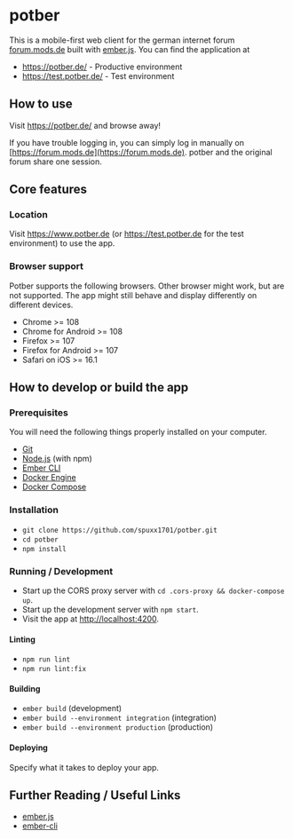 # potber

This is a mobile-first web client for the german internet forum [forum.mods.de](https://foru.mods.de) built with [ember.js](https://emberjs.com/). You can find the application at

- https://potber.de/ - Productive environment
- https://test.potber.de/ - Test environment

## How to use

Visit https://potber.de/ and browse away!

If you have trouble logging in, you can simply log in manually on [https://forum.mods.de](https://forum.mods.de). potber and the original forum share one session.

## Core features

### Location

Visit https://www.potber.de (or https://test.potber.de for the test environment) to use the app.

### Browser support

Potber supports the following browsers. Other browser might work, but are not supported. The app might still behave and display differently on different devices.

- Chrome >= 108
- Chrome for Android >= 108
- Firefox >= 107
- Firefox for Android >= 107
- Safari on iOS >= 16.1

## How to develop or build the app

### Prerequisites

You will need the following things properly installed on your computer.

- [Git](https://git-scm.com/)
- [Node.js](https://nodejs.org/) (with npm)
- [Ember CLI](https://cli.emberjs.com/release/)
- [Docker Engine](https://docs.docker.com/engine/release-notes/)
- [Docker Compose](https://docs.docker.com/compose/release-notes/)

### Installation

- `git clone https://github.com/spuxx1701/potber.git`
- `cd potber`
- `npm install`

### Running / Development

- Start up the CORS proxy server with `cd .cors-proxy && docker-compose up`.
- Start up the development server with `npm start`.
- Visit the app at [http://localhost:4200](http://localhost:4200).

#### Linting

- `npm run lint`
- `npm run lint:fix`

#### Building

- `ember build` (development)
- `ember build --environment integration` (integration)
- `ember build --environment production` (production)

#### Deploying

Specify what it takes to deploy your app.

## Further Reading / Useful Links

- [ember.js](https://emberjs.com/)
- [ember-cli](https://cli.emberjs.com/release/)
